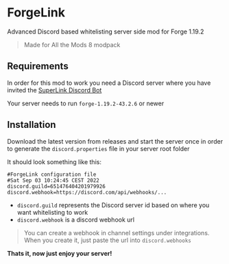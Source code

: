 # ForgeLink
Advanced Discord based whitelisting server side mod for Forge 1.19.2

> Made for All the Mods 8 modpack

## Requirements

In order for this mod to work you need a Discord server where you have invited the [SuperLink Discord Bot](https://discord.com/api/oauth2/authorize?client_id=770681237622095913&permissions=8&scope=bot%20applications.commands)

Your server needs to run `forge-1.19.2-43.2.6` or newer

## Installation

Download the latest version from releases and start the server once in order to generate the `discord.properties` file in your server root folder

It should look something like this:
```properties
#ForgeLink configuration file
#Sat Sep 03 10:24:45 CEST 2022
discord.guild=651476404201979926
discord.webhook=https://discord.com/api/webhooks/...
```

- `discord.guild` represents the Discord server id based on where you want whitelisting to work
- `discord.webhook` is a discord webhook url

> You can create a webhook in channel settings under integrations. When you create it, just paste the url into `discord.webhooks`

**Thats it, now just enjoy your server!**

